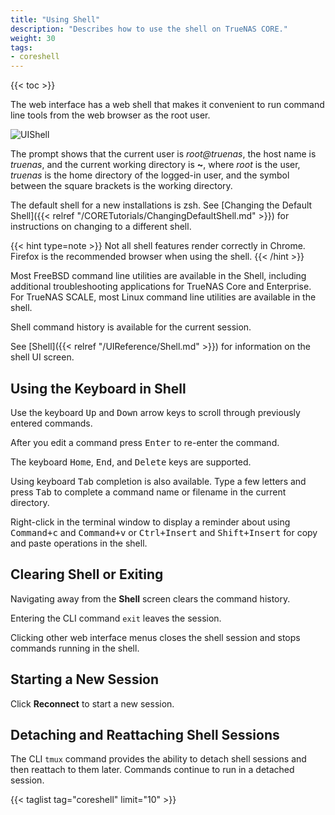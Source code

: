 ```yaml
---
title: "Using Shell"
description: "Describes how to use the shell on TrueNAS CORE."
weight: 30
tags:
- coreshell
---
```


{{< toc >}}


The web interface has a web shell that makes it convenient to run command line tools from the web browser as the root user.

![UIShell](/images/CORE/12.0/UIShell.png "TrueNAS Shell")

The prompt shows that the current user is *root@truenas*, the host name is *truenas*, and the current working directory is **~**, where *root* is the user, *truenas* is the home directory of the logged-in user, and the symbol between the square brackets is the working directory.

The default shell for a new installations is zsh. See [Changing the Default Shell]({{< relref "/CORETutorials/ChangingDefaultShell.md" >}}) for instructions on changing to a different shell.

{{< hint type=note >}}
Not all shell features render correctly in Chrome. Firefox is the recommended browser when using the shell.
{{< /hint >}}

Most FreeBSD command line utilities are available in the Shell, including additional troubleshooting applications for TrueNAS Core and Enterprise.  
For TrueNAS SCALE, most Linux command line utilities are available in the shell.

Shell command history is available for the current session.

See [Shell]({{< relref "/UIReference/Shell.md" >}}) for information on the shell UI screen.

## Using the Keyboard in Shell

Use the keyboard <kbd>Up</kbd> and <kbd>Down</kbd> arrow keys to scroll through previously entered commands.

After you edit a command press <kbd>Enter</kbd> to re-enter the command.

The keyboard <kbd>Home</kbd>, <kbd>End</kbd>, and <kbd>Delete</kbd> keys are supported.

Using keyboard <kbd>Tab</kbd> completion is also available. 
Type a few letters and press <kbd>Tab</kbd> to complete a command name or filename in the current directory.

Right-click in the terminal window to display a reminder about using <kbd>Command+c</kbd> and <kbd>Command+v</kbd> or <kbd>Ctrl+Insert</kbd> and <kbd>Shift+Insert</kbd> for copy and paste operations in the shell.

## Clearing Shell or Exiting

Navigating away from the **Shell** screen clears the command history.

Entering the CLI command `exit` leaves the session.

Clicking other web interface menus closes the shell session and stops commands running in the shell.

## Starting a New Session

Click **Reconnect** to start a new session.

## Detaching and Reattaching Shell Sessions

The CLI `tmux` command provides the ability to detach shell sessions and then reattach to them later.
Commands continue to run in a detached session.

{{< taglist tag="coreshell" limit="10" >}}
